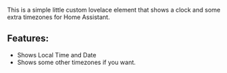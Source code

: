 This is a simple little custom lovelace element that shows a clock and some extra timezones for Home Assistant.
## Features:
* Shows Local Time and Date
* Shows some other timezones if you want.
